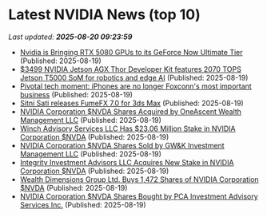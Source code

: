 # Latest NVIDIA News (top 10)
_Last updated: **2025-08-20 09:23:59**_

- [Nvidia is Bringing RTX 5080 GPUs to its GeForce Now Ultimate Tier](https://www.thurrott.com/games/324740/nvidia-is-bringing-rtx-5080-gpus-to-its-geforce-now-ultimate-tier) (Published: 2025-08-19)
- [$3499 NVIDIA Jetson AGX Thor Developer Kit features 2070 TOPS Jetson T5000 SoM for robotics and edge AI](https://www.cnx-software.com/2025/08/19/3499-nvidia-jetson-agx-thor-developer-kit-2070-tops-jetson-t5000-som-for-robotics-and-edge-ai/) (Published: 2025-08-19)
- [Pivotal tech moment: iPhones are no longer Foxconn's most important business](https://www.businessinsider.com/apple-iphone-no-longer-foxconn-most-important-business-ai-servers-2025-8) (Published: 2025-08-19)
- [Sitni Sati releases FumeFX 7.0 for 3ds Max](https://www.cgchannel.com/2025/08/sitni-sati-releases-fumefx-7-0-for-3ds-max/) (Published: 2025-08-19)
- [NVIDIA Corporation $NVDA Shares Acquired by OneAscent Wealth Management LLC](https://www.etfdailynews.com/2025/08/19/nvidia-corporation-nvda-shares-acquired-by-oneascent-wealth-management-llc/) (Published: 2025-08-19)
- [Winch Advisory Services LLC Has $23.06 Million Stake in NVIDIA Corporation $NVDA](https://www.etfdailynews.com/2025/08/19/winch-advisory-services-llc-has-23-06-million-stake-in-nvidia-corporation-nvda/) (Published: 2025-08-19)
- [NVIDIA Corporation $NVDA Shares Sold by GW&K Investment Management LLC](https://www.etfdailynews.com/2025/08/19/nvidia-corporation-nvda-shares-sold-by-gwk-investment-management-llc/) (Published: 2025-08-19)
- [Integrity Investment Advisors LLC Acquires New Stake in NVIDIA Corporation $NVDA](https://www.etfdailynews.com/2025/08/19/integrity-investment-advisors-llc-acquires-new-stake-in-nvidia-corporation-nvda/) (Published: 2025-08-19)
- [Wealth Dimensions Group Ltd. Buys 1,472 Shares of NVIDIA Corporation $NVDA](https://www.etfdailynews.com/2025/08/19/wealth-dimensions-group-ltd-buys-1472-shares-of-nvidia-corporation-nvda/) (Published: 2025-08-19)
- [NVIDIA Corporation $NVDA Shares Bought by PCA Investment Advisory Services Inc.](https://www.etfdailynews.com/2025/08/19/nvidia-corporation-nvda-shares-bought-by-pca-investment-advisory-services-inc/) (Published: 2025-08-19)
